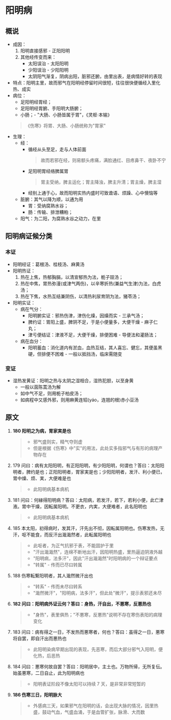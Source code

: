 # 阳明病
## 概说
* 成因：
    1. 阳明直接感邪 - 正阳阳明
    2. 其他经传变而来：
        * 太阳误治 - 太阳阳明
        * 少阳误治 - 少阳阳明
        * 太阴阳气渐复，阴病出阳，脏邪还腑，由里出表，是病情好转的表现
* 特点：阳明主里，故而邪气在阳明经停留时间很短，往往很快便循经入里化热、成实
* 病位：
    * 足阳明经胃经；
    * 足阳明经胃腑、手阳明大肠腑；
    * 小肠；- "大肠、小肠皆属于胃"，《灵枢·本输》
    > 《伤寒》将胃、大肠、小肠统称为"胃家"
* 生理：
    * 经：
        * 循经从头至足，走与人体前面
            > 故而若邪在经，则易额头疼痛，满脸通红、目疼鼻干、夜卧不宁
        * 足阳明胃经络脾属胃
            > 胃主受纳，脾主运化；胃主降浊，脾主升清；胃主燥，脾主湿
        * 经别上通于心，故而阳明实热内盛时可致谵语、烦躁、心中懊恼等
    * 脏腑：其气以降为顺，以通为用
        * 胃：受纳腐熟水谷；
        * 肠：传输、排泄糟粕；
    * 阳气：为二阳，为腐熟水谷之动力，在里
  
## 阳明病证候分类
### 本证
* 阳明经证：葛根汤、桂枝汤、麻黄汤
* 阳明热证：
    1. 热在上焦，热郁胸膈，以清宣郁热为法，栀子豉汤；
    2. 热在中焦，胃热弥漫(或津气两伤)，以辛寒折热(兼益气生津)为法，白虎汤；
    3. 热在下焦，水热互结兼阴伤，以清热利尿育阴为法，猪苓汤；
* 阳明实证：
    * 病在气分：
        * 阳明腑实证：邪热伤津，津伤化燥，因燥而实 - 三承气汤；
        * 脾约证：胃阳上盛，脾阴不足，于是小便量多，大便干燥 - 麻子仁丸；
        * 津亏便结证：津液不足，大便干燥，排便困难 - 导便法和灌肠法；
    * 病在血分：
        * 阳明蓄血：消化道内有淤血，血热互结，其人喜忘、健忘，其便虽黑硬，但排便不困难 - 一般以抵挡汤，临床需随变

### 变证
* 湿热发黄证：阳明之热与太阴之湿相合，湿热犯胆，以至身黄
    * 一般以茵陈蒿汤为解
    * 如中气不足，则用栀子柏皮汤；
    * 如病程中又感外邪，则用麻黄连轺(yáo，连翘的根)赤小豆汤

## 原文
1. <strong>180 阳明之为病，胃家実是也</strong>
    > * 邪气盛则实，精气夺则虚
    > * 但是根据《伤寒》中"实"的用法，此处实多指邪气与有形的病理产物存在
2. 179 问曰：病有太阳阳明，有正阳阳明，有少阳阳明，何谓也？答曰：太阳阳明者，脾约是也；正阳阳明者，胃家実是也；少阳阳明者，发汗、利小便已，胃中燥、烦、実，大便难是也
    > * 此阳明病基本病机
3. 181  问曰：何縁得阳明病？答曰：太阳病，若发汗，若下，若利小便，此亡津液。胃中干燥，因転属阳明。不更衣，内実，大便难者，此名阳明也
    > * 此阳明病基本病机
4. 185 本太阳，初得病时，发其汗，汗先出不彻，因転属阳明也。伤寒发热，无汗，呕不能食，而反汗出濈濈然者，此転属阳明也
    > * 此呕者，为正气抗邪于表，不能固护于里
    > * "汗出濈濈然"，连绵不断地出汗，因阳明热盛，里热逼迫阴液外越
    > * "阳明病，法多汗"，因此"汗出濈濈然"时阳明病的一个辩证要点
    > * "转属" - 传而已尽曰转属
5. 188 伤寒転繋阳明者，其人濈然微汗出也
    > * "转系" - 传而未尽曰转系
    > * "濈然微汗"，"阳明病，法多汗"，但此处"微汗"，提示表邪还未尽
6. <strong>182 问曰：阳明病外证云何？答曰：身热，汗自出，不悪寒，反悪热也</strong>
    > * "身热"，表里俱热；"不悪寒，反悪热"说明不存在寒伤表阳的病理变化
7. 183 问曰：病有得之一日，不发热而悪寒者，何也？答曰：虽得之一日，悪寒将自罢，即自汗出而悪热也
    > * 此阳明染病早期出现的表现，先恶寒，而后大部分邪气入阳明，便化热，后恶热
8. 184 问曰：悪寒何故自罢？答曰：阳明居中，主土也。万物所帰，无所复伝。始虽悪寒，二日自止，此为阳明病也
    > * 阳明表证阶段不像太阳可以持续 7 天，是非常非常短暂的
9. <strong>186 伤寒三日，阳明脉大</strong>
    > * 外感病三天，如果邪气在阳明的话，会出现大脉的情况，因里热盛，鼓动气血，气盛血涌，于是血管扩张，脉滑、大而数
